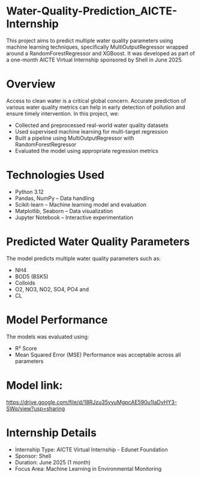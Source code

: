 # Water-Quality-Prediction_AICTE-Internship
This project aims to predict multiple water quality parameters using machine learning techniques, specifically MultiOutputRegressor wrapped around a RandomForestRegressor and XGBoost. It was developed as part of a one-month AICTE Virtual Internship sponsored by Shell in June 2025.

# Overview
Access to clean water is a critical global concern. Accurate prediction of various water quality metrics can help in early detection of pollution and ensure timely intervention.
In this project, we:
- Collected and preprocessed real-world water quality datasets
- Used supervised machine learning for multi-target regression
- Built a pipeline using MultiOutputRegressor with RandomForestRegressor
- Evaluated the model using appropriate regression metrics

# Technologies Used
- Python 3.12
- Pandas, NumPy – Data handling
- Scikit-learn – Machine learning model and evaluation
- Matplotlib, Seaborn – Data visualization
- Jupyter Notebook – Interactive experimentation

# Predicted Water Quality Parameters
The model predicts multiple water quality parameters such as:
- NH4
- BOD5 (BSK5)
- Colloids
- O2, NO3, NO2, SO4, PO4 and
- CL

# Model Performance
The models was evaluated using:
- R² Score
- Mean Squared Error (MSE)
Performance was acceptable across all parameters

# Model link:
https://drive.google.com/file/d/18RJzu35vyuMgpcAE590u1IaDvHY3-SWq/view?usp=sharing

# Internship Details
- Internship Type: AICTE Virtual Internship - Edunet Foundation
- Sponsor: Shell
- Duration: June 2025 (1 month)
- Focus Area: Machine Learning in Environmental Monitoring
